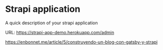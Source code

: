 # Strapi application

A quick description of your strapi application

URL: https://strapi-app-demo.herokuapp.com/admin


https://enbonnet.me/article/5/construyendo-un-blog-con-gatsby-y-strapi
